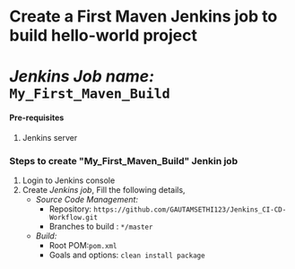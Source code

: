 # Create a First Maven Jenkins job to build hello-world project 
# *Jenkins Job name:* `My_First_Maven_Build`

#### Pre-requisites

1. Jenkins server 


### Steps to create "My_First_Maven_Build" Jenkin job
1. Login to Jenkins console
1. Create *Jenkins job*, Fill the following details,
   - *Source Code Management:*
      - Repository: `https://github.com/GAUTAMSETHI123/Jenkins_CI-CD-Workflow.git`
      - Branches to build : `*/master`  
   - *Build:*
     - Root POM:`pom.xml`
     - Goals and options: `clean install package`
